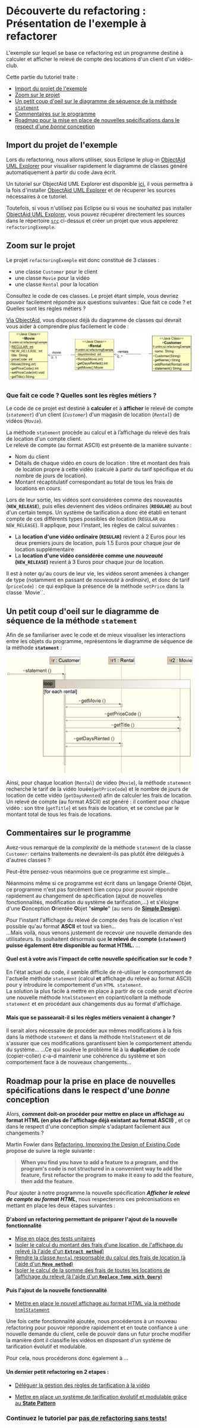# Découverte du refactoring : Présentation de l'exemple à refactorer

L'exemple sur lequel se base ce refactoring est un programme destiné à calculer et afficher le relevé de compte des locations d'un client d'un vidéo-club.

Cette partie du tutoriel traite :

* [Import du projet de l'exemple](#importProjet)
* [Zoom sur le projet](#zoomProjet)
* [Un petit coup d'oeil sur le diagramme de séquence de la méthode `statement`](#diagSequence)
* [Commentaires sur le programme](#commentaires)
* [Roadmap pour la mise en place de nouvelles spécifications dans le respect d'une *bonne* conception](#roadmap)

## Import du projet de l'exemple <a id="importProjet"></a>

Lors du refactoring, nous allons utiliser, sous Eclipse le plug-in [ObjectAid UML Explorer](http://www.objectaid.com/) pour visualiser rapidement le diagramme de classes généré automatiquement à partir du code Java écrit.

Un tutoriel sur ObjectAid UML Explorer est disponible [ici](https://github.com/iblasquez/tuto_ModelisationUML/tree/master/ObjectAid), il vous permettra à la fois d'installer [ObjectAid UML Explorer](http://www.objectaid.com/) et de récuperer les sources nécessaires à ce tutoriel.

Toutefois, si vous n'utilisez pas Eclipse ou si vous ne souhaitez pas installer [ObjectAid UML Explorer](http://www.objectaid.com/), vous pouvez récupérer directement les sources dans le répertoire [`src`](src) ci-dessus et créer un projet que vous appelerez `refactoringExemple`.


## Zoom sur le projet <a id="zoomProjet"></a>

Le projet `refactoringExemple` est donc constitué de 3 classes :

* une classe `Customer` pour le client
* une classe `Movie` pour la vidéo
* une classe `Rental` pour la location


Consultez le code de ces classes. 
Le projet étant simple, vous devriez pouvoir facilement répondre aux questions suivantes :
Que fait ce code ? et Quelles sont les règles métiers ?


[Via ObjectAid](https://github.com/iblasquez/tuto_ModelisationUML/tree/master/ObjectAid), vous disposez déjà du diagramme de classes qui devrait vous aider à comprendre plus facilement le code :
![Diagramme de classes initial](images/DiagClasses_Initial.png)

### Que fait ce code ? Quelles sont les règles métiers ? <a id="reglesMetier"></a>
Le code de ce projet est destiné à **calculer** et à **afficher** le relevé de compte (*`statement`*) d'un client (*`Customer`*) d'un magasin de location (*`Rental`*) de vidéos (*`Movie`*).


La méthode `statement` procède au calcul et à l’affichage du relevé des frais de location d'un compte client.  
Le relevé de compte (au format ASCII) est présenté de la manière suivante :  

* Nom du client
* Détails de chaque vidéo en cours de location : titre et montant des frais de location propre à cette vidéo (calculé à partir du tarif spécifique et du nombre de jours de location).
* Montant récaptitulatif correspondant au total de tous les frais de locations en cours.

Lors de leur sortie, les vidéos sont considérées comme des nouveautés (**`NEW_RELEASE`**), puis elles deviennent des vidéos ordinaires (**`REGULAR`**) au bout d'un certain temps. 
Un système de tarification a donc été établi en tenant compte de ces différents types possibles de location (`REGULAR` ou `NEW_RELEASE`). Il applique, pour l’instant, les règles de calcul suivantes :

* La **location d'une vidéo ordinaire (`REGULAR`)** revient à 2 Euros pour les deux premiers jours de location, puis 1.5 Euros pour chaque jour de location supplémentaire
* La **location d'une vidéo considérée comme une *nouveauté* (`NEW_RELEASE`)** revient à 3 Euros pour chaque jour de location. 


Il est à noter qu'au cours de leur vie, les vidéos seront amenées à changer de type (notamment en passant de *nouveauté* à *ordinaire*), et donc de tarif (`priceCode`) : ce qui explique la présence de la méthode `setPrice` dans la classe `Movie``.



## Un petit coup d'oeil sur le diagramme de séquence de la méthode `statement` <a id="diagSequence"></a>

Afin de se familiariser avec le code et de mieux visualiser les interactions entre les objets du programme, représentons le diagramme de séquence de la méthode **`statement`** :

![Diagramme de séquence initial](images/DiagSeq_Initial.png)
<!-- ![Diagramme de séquences final](https://www.websequencediagrams.com/cgi-bin/cdraw?lz=Cmxvb3AgZm9yIGVhY2ggcmVudGFsCkN1c3RvbWVyLT5SAAwFOiBnZXRNb3ZpZQoAEQsADAUAFgVQcmljZUNvZAAIF1RpdGwALQ0ASwtEYXlzUmVudGVkCmVuZAoKCgoK&s=napkin) -->
<!-- Link to this image mais non updaté ... -->


Ainsi, pour chaque location (`Rental`) de video (`Movie`), la méthode `statement` recherche le tarif de la vidéo louée(`getPriceCode`)  et le nombre de jours de location de cette vidéo (`getDaysRented`) afin de calculer les frais de location.
Un relevé de compte (au format ASCII) est généré : il contient pour chaque vidéo : son titre (`getTitle`) et ses frais de location, et se conclue par le montant total de tous les frais de locations.


## Commentaires sur le programme <a id="commentaires"></a>

Avez-vous remarqué de la *complexité* de la méthode `statement` de la classe `Customer`: certains traitements ne devraient-ils pas plutôt être délégués à d'autres classes ?

Peut-être pensez-vous néanmoins que ce programme est simple...
  
Néanmoins même si ce programme est écrit dans un langage Orienté Objet, ce programme n'est pas forcément bien conçu pour pouvoir répondre rapidement au changement de spécification (ajout de nouvelles fonctionnalités, modification du système de tarification,...) et s'éloigne d'une **C**onception **O**rientée **O**bjet "**simple**" (au sens de **[Simple Design](http://martinfowler.com/bliki/BeckDesignRules.html)**).

Pour l'instant l'affichage du relevé de compte des frais de location n'est possible qu'au format **ASCII** et tout va bien...  
...Mais voilà,  nous venons justement de recevoir une nouvelle demande des utilisateurs. Ils souhaitent désormais que **le relevé de compte (*`statement`*) puisse également être disponible au format HTML.** ...


#### Quel est à votre avis l'impact de cette nouvelle spécification sur le code ?
En l'état actuel du code, il semble difficile de ré-utiliser le comportement de l'actuelle méthode `statement` (calcul **et** affichage du relevé au format ASCII) pour y introduire le comportement d'un `HTML statement`.  
La solution la plus facile à mettre en place à partir de ce code serait d'écrire une nouvelle méthode `htmlStatement` en copiant/collant la méthode `statement` et en procédant aux changements dus au format d'affichage.

#### Mais que se passearait-il si les règles métiers venaient à changer ?
Il serait alors nécessaire de procéder aux mêmes modifications à la fois dans la méthode `statement` et dans la méthode `htmlStatement` et de s'assurer que ces modifications garantissent bien le comportement attendu du système...
...Ce qui soulève le problème lié à la **duplication** de code (copier-coller) c-a-d maintenir une cohérence du système et son comportement face à de nouveaux changements...

## Roadmap pour la prise en place de nouvelles spécifications dans le respect d'une *bonne* conception <a id="roadmap"></a>

Alors, **comment doit-on procéder pour mettre en place un affichage au format HTML (en plus de l'affichage déjà existant au format ASCII)** , et ce dans le respect d'une conception *simple* s'adaptant facilement aux changements ?

Martin Fowler dans [Refactoring, Improving the Design of Existing Code](http://martinfowler.com/books/refactoring.html) propose de suivre la règle suivante :

> **When you find you have to add a feature to a program, and the program's code is not structured in a convenient way to add the feature, first refactor the program to make it easy to add the feature, then add the feature.**

Pour ajouter à notre programme la nouvelle spécification ***Afficher le relevé de compte au format HTML***, nous respecterons ces préconisations en mettant en place les deux étapes suivantes :

#### D'abord un refactoring permettant de préparer l'ajout de la nouvelle fonctionnalité

* [Mise en place des tests unitaires](refactoring_Step0_miseEnPlaceTests.md)
* [Isoler le calcul du montant des frais d'une location, de l'affichage du relevé (à l'aide d'un **`Extract method`**)](refactoring_Step1_ExtractMethod.md)
* [Rendre la classe `Rental` responsable du calcul des frais de location (à l'aide d'un **`Move method`**)](refactoring_Step2_MoveMethod.md)
* [Isoler le calcul de la somme des frais de toutes les locations de l’affichage du relevé (à l'aide d'un **`Replace Temp with Query`**)](refactoring_Step3_ReplaceTempWithQuery.md)  

#### Puis l'ajout de la nouvelle fonctionnalité 

* [Mettre en place le nouvel affichage au format HTML via la méthode `htmlStatement`](refactoring_Step4_Ajout_htmlStatement.md) 


Une fois cette fonctionnalité ajoutée, nous procéderons à un nouveau refactoring pour pouvoir répondre rapidement et en toute confiance à une nouvelle demande du client, celle de pouvoir dans un futur proche modifier la manière dont il classifie les vidéos en disposant d'un système de tarification évolutif et modulable.

Pour cela, nous procéderons donc également à ...

#### Un dernier petit refactoring en 2 etapes :

* [Déléguer la gestion des règles de tarification à la vidéo](refactoring_Step5_DeleguerGetCharge.md)

* [Mettre en place un système de tarification évolutif et modulable grâce au **State Pattern**](refactoring_Step6_StatePattern.md)  


### Continuez le tutoriel par [pas de refactoring sans tests!](refactoring_Step0_miseEnPlaceTests.md)  
